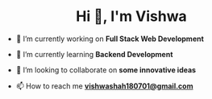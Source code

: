 <h1 align="center">Hi 👋, I'm Vishwa</h1>

- 🔭 I’m currently working on **Full Stack Web Development**

- 🌱 I’m currently learning **Backend Development**

- 👯 I’m looking to collaborate on **some innovative ideas**

- 📫 How to reach me **vishwashah180701@gmail.com**

